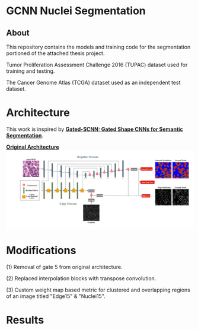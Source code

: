 
# GCNN Nuclei Segmentation
## About 
This repository contains the models and training code for the segmentation portioned of the attached thesis project.

Tumor Proliferation Assessment Challenge 2016 (TUPAC) dataset used for training and testing.

The Cancer Genome Atlas (TCGA) dataset used as an independent test dataset. 
# Architecture 
This work is inspired by [**Gated-SCNN: Gated Shape CNNs for Semantic Segmentation**](https://github.com/nv-tlabs/GSCNN).

[**Original Architecture**](https://openreview.net/pdf?id=fQDGt0RJkMu)
![test](assets/gcnn.png)
# Modifications
(1) Removal of gate 5 from original architecture.

(2) Replaced interpolation blocks with transpose convolution.

(3) Custom weight map based metric for clustered and overlapping regions of an image titled "Edge15" & "Nuclei15".
# Results
